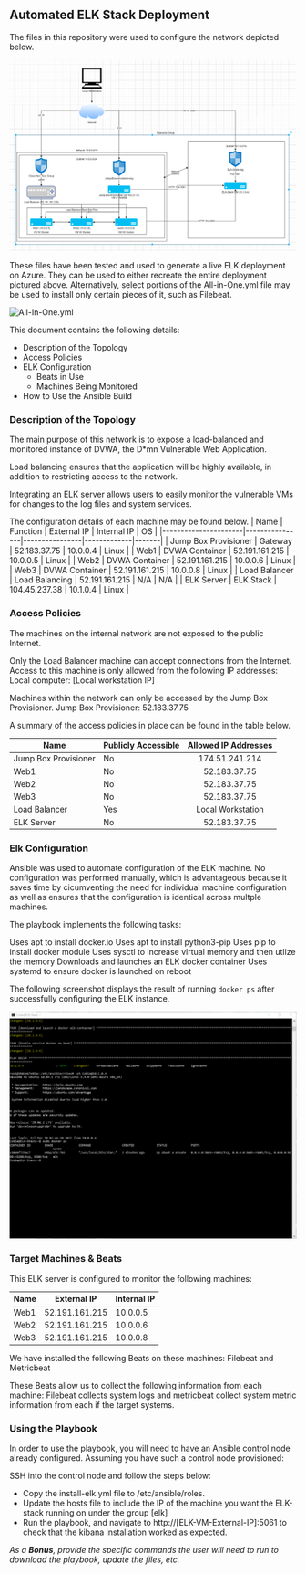 ## Automated ELK Stack Deployment

The files in this repository were used to configure the network depicted below.

  ![Network Diagram](https://github.com/CBobrow/JB_Repository/blob/main/ELK_Stack/Images/Network%20Diagram.png)

These files have been tested and used to generate a live ELK deployment on Azure. They can be used to either recreate the entire deployment pictured above. Alternatively, select portions of the All-in-One.yml file may be used to install only certain pieces of it, such as Filebeat.

![All-In-One.yml](https://github.com/CBobrow/JB_Repository/blob/main/ELK_Stack/Files/all-in-one.yml)

This document contains the following details:
- Description of the Topology
- Access Policies
- ELK Configuration
  - Beats in Use
  - Machines Being Monitored
- How to Use the Ansible Build


### Description of the Topology

The main purpose of this network is to expose a load-balanced and monitored instance of DVWA, the D*mn Vulnerable Web Application.

Load balancing ensures that the application will be highly available, in addition to restricting access to the network.

Integrating an ELK server allows users to easily monitor the vulnerable VMs for changes to the log files and system services.

The configuration details of each machine may be found below.
| Name                 | Function       | External IP    | Internal IP | OS    |
|----------------------|----------------|----------------|-------------|-------|
| Jump Box Provisioner | Gateway        | 52.183.37.75   | 10.0.0.4    | Linux |
| Web1                 | DVWA Container | 52.191.161.215 | 10.0.0.5    | Linux |
| Web2                 | DVWA Container | 52.191.161.215 | 10.0.0.6    | Linux |
| Web3                 | DVWA Container | 52.191.161.215 | 10.0.0.8    | Linux |
| Load Balancer        | Load Balancing | 52.191.161.215 | N/A         | N/A   |
| ELK Server           | ELK Stack      | 104.45.237.38  | 10.1.0.4    | Linux |

### Access Policies

The machines on the internal network are not exposed to the public Internet. 

Only the Load Balancer machine can accept connections from the Internet. Access to this machine is only allowed from the following IP addresses:
 Local computer: [Local workstation IP]

Machines within the network can only be accessed by the Jump Box Provisioner.
 Jump Box Provisioner: 52.183.37.75

A summary of the access policies in place can be found in the table below.

| Name                 | Publicly Accessible  | Allowed IP Addresses |
|----------------------|----------------------|:--------------------:|
| Jump Box Provisioner | No                   |    174.51.241.214    |
| Web1                 | No                   |     52.183.37.75     |
| Web2                 | No                   |     52.183.37.75     |
| Web3                 | No                   |     52.183.37.75     |
| Load Balancer        | Yes                  |    Local Workstation |
| ELK Server           | No                   |     52.183.37.75     |

### Elk Configuration

Ansible was used to automate configuration of the ELK machine. No configuration was performed manually, which is advantageous because it saves time by cicumventing the need for individual machine configuration as well as ensures that the configuration is identical across multple machines. 

The playbook implements the following tasks:

Uses apt to install docker.io
Uses apt to install python3-pip
Uses pip to install docker module
Uses sysctl to increase virtual memory and then utlize the memory
Downloads and launches an ELK docker container
Uses systemd to ensure docker is launched on reboot

The following screenshot displays the result of running `docker ps` after successfully configuring the ELK instance.

![dockpsout](https://github.com/CBobrow/JB_Repository/blob/main/ELK_Stack/Images/elk%20container%20running.png)

### Target Machines & Beats
This ELK server is configured to monitor the following machines:

| Name | External IP    | Internal IP |
|------|----------------|-------------|
| Web1 | 52.191.161.215 | 10.0.0.5    |
| Web2 | 52.191.161.215 | 10.0.0.6    |
| Web3 | 52.191.161.215 | 10.0.0.8    |

We have installed the following Beats on these machines:
Filebeat and Metricbeat

These Beats allow us to collect the following information from each machine:
Filebeat collects system logs and metricbeat collect system metric information from each if the target systems. 
 
### Using the Playbook
In order to use the playbook, you will need to have an Ansible control node already configured. Assuming you have such a control node provisioned: 

SSH into the control node and follow the steps below:
- Copy the install-elk.yml file to /etc/ansible/roles.
- Update the hosts file to include the IP of the machine you want the ELK-stack running on under the group [elk]
- Run the playbook, and navigate to http://[ELK-VM-External-IP]:5061 to check that the kibana installation worked as expected.

_As a **Bonus**, provide the specific commands the user will need to run to download the playbook, update the files, etc._
